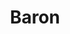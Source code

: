 ---
title: "Baron"
summary: "The Red Baron was an American Christian and straight edge band, where they primarily played a hardcore punk style of music. They come from West Palm Beach, Florida. The band started making music in 2004 and disbanded in 2009."
image: "baron.jpg"
apple_music_artist_url: "https://music.apple.com/gb/artist/baron/1542052110"
wikipedia_url: "https://en.wikipedia.org/wiki/The_Red_Baron_(band)"
---